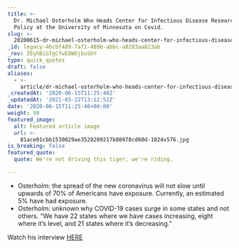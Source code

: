 ```yaml
---
title: >-
  Dr. Michael Osterholm Who Heads Center for Infectious Disease Research and
  Policy at the University of Minnesota on Covid.
slug: >-
  20200615-dr-michael-osterholm-who-heads-center-for-infectious-disease-research-and-policy-at-the-university-of-minnesota-on-covi
_id: legacy-46cbf489-7af1-489b-abbc-a8203aa823ab
_rev: ZEyhBiGfgCfwE8WOjbuSbY
type: quick_quotes
draft: false
aliases:
  - >-
    article/dr-michael-osterholm-who-heads-center-for-infectious-disease-research-and-policy-at-the-university-of-minnesota-on-covi/
_createdAt: '2020-06-15T11:25:46Z'
_updatedAt: '2021-03-22T13:12:52Z'
date: '2020-06-15T11:25:46+00:00'
weight: 50
featured_image:
  alt: Featured article image
  url: >-
    81ace01cbb1530029ae3528209217b08978cd60d-1024x576.jpg
is_breaking: false
featured_quote:
  quote: We're not driving this tiger, we're riding.

---
```

* Osterholm: the spread of the new coronavirus will not slow until upwards of 70% of Americans have exposure. Currently, an estimated 5% have had exposure.
* Osterholm: unknown why COVID-19 cases surge in some states and not others. “We have 22 states where we have cases increasing, eight where it’s level, and 21 states where it’s decreasing.”

Watch his interview [HERE](https://www.foxbusiness.com/lifestyle/scientists-coronavirus-cases-surge-some-states)